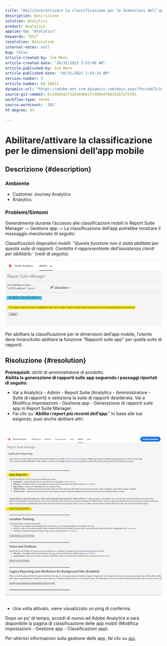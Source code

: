 ```yaml
---
title: "Abilitare/attivare la classificazione per le dimensioni dell’app mobile"
description: Descrizione
solution: Analytics
product: Analytics
applies-to: "Analytics"
keywords: “KCS”
resolution: Resolution
internal-notes: null
bug: false
article-created-by: Jim Menn
article-created-date: "10/31/2023 1:53:09 AM"
article-published-by: Jim Menn
article-published-date: "10/31/2023 1:54:14 AM"
version-number: 5
article-number: KA-18011
dynamics-url: "https://adobe-ent.crm.dynamics.com/main.aspx?forceUCI=1&pagetype=entityrecord&etn=knowledgearticle&id=974ecf38-9077-ee11-8179-6045bd006268"
source-git-commit: 6c14b642e732638db817c469e474d31d57275701
workflow-type: tm+mt
source-wordcount: '201'
ht-degree: 5%

---
```


# Abilitare/attivare la classificazione per le dimensioni dell’app mobile

## Descrizione {#description}


### <b>Ambiente</b>

- Customer Journey Analytics
- Analytics




### <b>Problemi/Sintomi</b>

Generalmente durante l’accesso alle classificazioni mobili in Report Suite Manager -`>`  Gestione app -`>`  La classificazione dell’app potrebbe mostrare il messaggio menzionato di seguito:

Classificazioni dispositivi mobili: &quot;*Questa funzione non è stata abilitata per questa suite di rapporti. Contatta il rappresentante dell’assistenza clienti per abilitarlo.*&#39; (vedi di seguito).

![](assets/___984ecf38-9077-ee11-8179-6045bd006268___.png)

Per abilitare la classificazione per le dimensioni dell’app mobile, l’utente deve innanzitutto abilitare la funzione &quot;Rapporti sulle app&quot; per quella suite di rapporti.


## Risoluzione {#resolution}

<b>Prerequisiti</b>: diritti di amministratore di prodotto.<br><b>Abilita la generazione di rapporti sulle app seguendo i passaggi riportati di seguito:</b>
- Vai a Analytics - Admin - Report Suite (Analytics - Amministratore - Suite di rapporti) e seleziona la suite di rapporti desiderata. Vai a Modifica impostazioni - Gestione app -<b> </b>Generazione di rapporti sulle app in Report Suite Manager.
- Fai clic su ‘<b>*Abilita i report più recenti dell’app</b>*.&quot; In base alle tue esigenze, puoi anche abilitare altri.

<br> <br>![](assets/0ae3ca9c-b68f-ec11-b400-00224804a35d.png)
 
- Una volta attivato, viene visualizzato un ping di conferma.


Dopo un po’ di tempo, accedi di nuovo ad Adobe Analytics e sarà disponibile la pagina di classificazione delle app mobili (Modifica impostazioni - Gestione app - Classificazioni app).

Per ulteriori informazioni sulla gestione delle app, fai clic su [qui](https://experienceleague.adobe.com/docs/analytics/admin/admin-tools/manage-report-suites/edit-report-suite/app-management/app-reporting.html "Fai clic per seguire il collegamento: https://experienceleague.adobe.com/docs/analytics/admin/admin-tools/mobile-management.html?lang=en").
